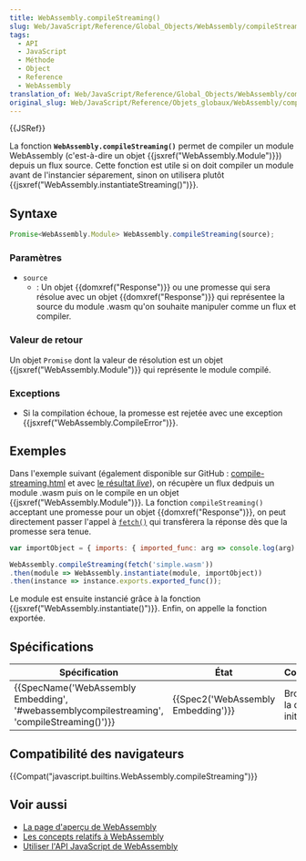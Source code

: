 ```yaml
---
title: WebAssembly.compileStreaming()
slug: Web/JavaScript/Reference/Global_Objects/WebAssembly/compileStreaming
tags:
  - API
  - JavaScript
  - Méthode
  - Object
  - Reference
  - WebAssembly
translation_of: Web/JavaScript/Reference/Global_Objects/WebAssembly/compileStreaming
original_slug: Web/JavaScript/Reference/Objets_globaux/WebAssembly/compileStreaming
---
```

{{JSRef}}

La fonction **`WebAssembly.compileStreaming()`** permet de compiler un module WebAssembly (c'est-à-dire un objet {{jsxref("WebAssembly.Module")}}) depuis un flux source. Cette fonction est utile si on doit compiler un module avant de l'instancier séparement, sinon on utilisera plutôt {{jsxref("WebAssembly.instantiateStreaming()")}}.

## Syntaxe

```js
Promise<WebAssembly.Module> WebAssembly.compileStreaming(source);
```

### Paramètres

- `source`
  - : Un objet {{domxref("Response")}} ou une promesse qui sera résolue avec un objet {{domxref("Response")}} qui représentee la source du module .wasm qu'on souhaite manipuler comme un flux et compiler.

### Valeur de retour

Un objet `Promise` dont la valeur de résolution est un objet {{jsxref("WebAssembly.Module")}} qui représente le module compilé.

### Exceptions

- Si la compilation échoue, la promesse est rejetée avec une exception {{jsxref("WebAssembly.CompileError")}}.

## Exemples

Dans l'exemple suivant (également disponible sur GitHub : [compile-streaming.html](https://github.com/mdn/webassembly-examples/blob/master/js-api-examples/compile-streaming.html) et avec [le résultat _live_](https://mdn.github.io/webassembly-examples/js-api-examples/compile-streaming.html)), on récupère un flux dedpuis un module .wasm puis on le compile en un objet {{jsxref("WebAssembly.Module")}}. La fonction `compileStreaming()`  acceptant une promesse pour un objet {{domxref("Response")}}, on peut directement passer l'appel à [`fetch()`](/fr/docs/Web/API/fetch) qui transfèrera la réponse dès que la promesse sera tenue.

```js
var importObject = { imports: { imported_func: arg => console.log(arg) } };

WebAssembly.compileStreaming(fetch('simple.wasm'))
.then(module => WebAssembly.instantiate(module, importObject))
.then(instance => instance.exports.exported_func());
```

Le module est ensuite instancié grâce à la fonction {{jsxref("WebAssembly.instantiate()")}}. Enfin, on appelle la fonction exportée.

## Spécifications

| Spécification                                                                                                            | État                                         | Commentaires                           |
| ------------------------------------------------------------------------------------------------------------------------ | -------------------------------------------- | -------------------------------------- |
| {{SpecName('WebAssembly Embedding', '#webassemblycompilestreaming', 'compileStreaming()')}} | {{Spec2('WebAssembly Embedding')}} | Brouillon pour la définition initiale. |

## Compatibilité des navigateurs

{{Compat("javascript.builtins.WebAssembly.compileStreaming")}}

## Voir aussi

- [La page d'aperçu de WebAssembly](/fr/docs/WebAssembly)
- [Les concepts relatifs à WebAssembly](/fr/docs/WebAssembly/Concepts)
- [Utiliser l'API JavaScript de WebAssembly](/fr/docs/WebAssembly/Using_the_JavaScript_API)
